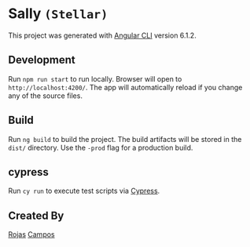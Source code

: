 # Sally `(Stellar)`

This project was generated with [Angular CLI](https://github.com/angular/angular-cli) version 6.1.2.

## Development

Run `npm run start` to run locally. Browser will open to `http://localhost:4200/`. The app will automatically reload if you change any of the source files.

## Build

Run `ng build` to build the project. The build artifacts will be stored in the `dist/` directory. Use the `-prod` flag for a production build.

## cypress

Run `cy run` to execute test scripts via [Cypress](https://cypress.io).


## Created By
[Rojas](https://github.com/dasrojas)
[Campos](https://github.com/campos)
